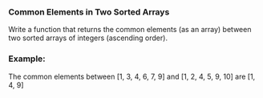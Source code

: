 ﻿### Common Elements in Two Sorted Arrays

Write a function that returns the common elements (as an array) between two sorted arrays of integers (ascending order).

### Example:

The common elements between [1, 3, 4, 6, 7, 9] and [1, 2, 4, 5, 9, 10] are [1, 4, 9]

